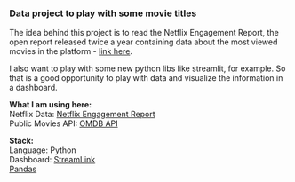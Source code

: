 ### Data project to play with some movie titles

The idea behind this project is to read the Netflix Engagement Report, the open report released twice a year containing data about the most viewed movies in the platform - [link here](https://about.netflix.com/en/news/what-we-watched-a-netflix-engagement-report).

I also want to play with some new python libs like streamlit, for example. So that is a good opportunity to play with data and visualize the information in a dashboard.

**What I am using here:** </br>
Netflix Data: [Netflix Engagement Report](https://about.netflix.com/en/news/what-we-watched-a-netflix-engagement-report)</br> 
Public Movies API: [OMDB API](https://www.omdbapi.com/)</br> 

**Stack:** </br>
Language: Python </br>
Dashboard: [StreamLink](https://docs.streamlit.io/) </br>
[Pandas](https://pandas.pydata.org/)</br>